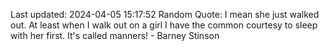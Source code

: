 Last updated: 2024-04-05 15:17:52
Random Quote: I mean she just walked out. At least when I walk out on a girl I have the common courtesy to sleep with her first. It's called manners! - Barney Stinson
